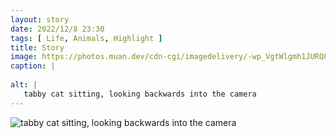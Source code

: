 ```yaml
---
layout: story
date: 2022/12/8 23:30
tags: [ Life, Animals, Highlight ]
title: Story
image: https://photos.muan.dev/cdn-cgi/imagedelivery/-wp_VgtWlgmh1JURQ8t1mg/101c5989-3a42-44ea-11a8-42e0d227e900/public
caption: |
   
alt: |
   tabby cat sitting, looking backwards into the camera 
---
```


![tabby cat sitting, looking backwards into the camera ](https://photos.muan.dev/cdn-cgi/imagedelivery/-wp_VgtWlgmh1JURQ8t1mg/101c5989-3a42-44ea-11a8-42e0d227e900/public)


